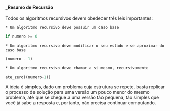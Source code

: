 #### ___Resumo de Recursão__
Todos os algoritmos recursivos devem obedecer três leis importantes: 
    
    * Um algoritmo recursivo deve possuir um caso base 
    
~~~python
if numero >= 0
~~~
    
    * Um algoritmo recursivo deve modificar o seu estado e se aproximar do caso base
    
~~~python
(numero - 1) 
~~~
    
    * Um algoritmo recursivo deve chamar a si mesmo, recursivamente 

~~~python
ate_zero((numero-1))
~~~
    

A ideia é simples, dado um problema cuja estrutura se repete, basta replicar o processo de solução para uma versão um pouco menor do mesmo problema, até que se chegue a uma versão tão pequena, tão simples que você já sabe a resposta e, portanto, não precisa continuar computando.

